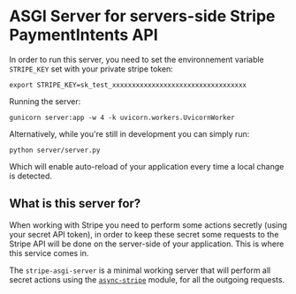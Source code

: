 # ASGI Server for servers-side Stripe PaymentIntents API

In order to run this server, you need to set the environnement variable `STRIPE_KEY` set with your private stripe token:

```console
export STRIPE_KEY=sk_test_xxxxxxxxxxxxxxxxxxxxxxxxxxxxxxxxxx
```

Running the server:

```console
gunicorn server:app -w 4 -k uvicorn.workers.UvicornWorker
```

Alternatively, while you're still in development you can simply run:

```console
python server/server.py
```

Which will enable auto-reload of your application every time a local change is detected.

## What is this server for?

When working with Stripe you need to perform some actions secretly (using your secret API token), in order to
keep these secret some requests to the Stripe API will be done on the server-side of your application. This is
where this service comes in.

The `stripe-asgi-server` is a minimal working server that will perform all secret actions
using the [`async-stripe`][async-stripe] module, for all the outgoing requests.

[async-stripe]: https://github.com/cglacet/async-stripe